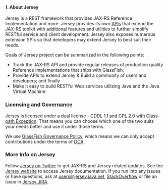 #### 1. About Jersey 

Jersey is a REST framework that provides JAX-RS Reference Implementation and more.
Jersey provides its own [APIs][jersey-api] that extend the JAX-RS toolkit with
additional features and utilities to further simplify RESTful service and client
development. Jersey also exposes numerous extension SPIs so that developers may
extend Jersey to best suit their needs.

Goals of Jersey project can be summarized in the following points:

*   Track the JAX-RS API and provide regular releases of production quality
    Reference Implementations that ships with GlassFish;
*   Provide APIs to extend Jersey & Build a community of users and developers;
    and finally
*   Make it easy to build RESTful Web services utilising Java and the
    Java Virtual Machine.

### Licensing and Governance
Jersey is licensed under a dual license - [CDDL 1.1 and GPL 2.0 with Class-path Exception][cddl].
That means you can choose which one of the two suits your needs better and use it under those terms.

We use [GlassFish Governance Policy][governance], which means we can only accept contributions under
 the terms of [OCA][oca].

### More Info on Jersey
Follow [Jersey on Twitter][jersey-twitter] to get JAX-RS and Jersey related updates.
See the [Jersey website][jersey-web] to access Jersey documentation. If you run into any issues or have questions,
ask at [users@jersey.java.net][jersey-users], [StackOverflow][jersey-so] or file an issue in [Jersey JIRA][jersey-jira].

[cddl]: http://glassfish.java.net/public/CDDL+GPL_1_1.html
[governance]: http://glassfish.java.net/public/GovernancePolicy.html
[oca]: http://oracle.com/technetwork/goto/oca
[jersey-api]: https://jersey.java.net/apidocs/latest/jersey/index.html
[jersey-jira]: http://java.net/jira/browse/JERSEY
[jersey-so]: http://stackoverflow.com/questions/tagged/jersey
[jersey-twitter]: http://twitter.com/gf_jersey
[jersey-users]: mailto:users@jersey.java.net
[jersey-web]: http://jersey.java.net
